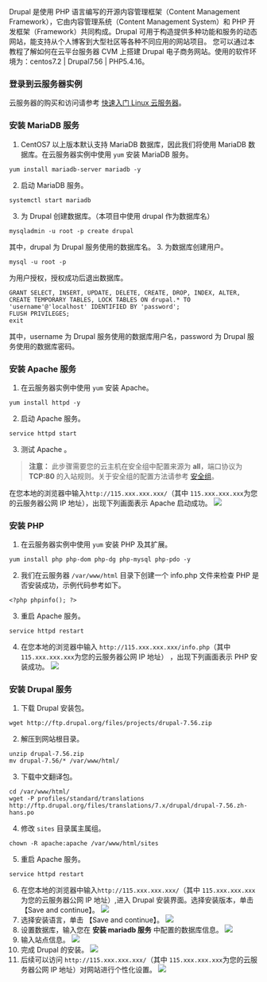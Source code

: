 Drupal 是使用 PHP 语言编写的开源内容管理框架（Content Management Framework），它由内容管理系统（Content Management System）和 PHP  开发框架（Framework）共同构成。Drupal 可用于构造提供多种功能和服务的动态网站，能支持从个人博客到大型社区等各种不同应用的网站项目。
您可以通过本教程了解如何在云平台服务器 CVM 上搭建 Drupal 电子商务网站。使用的软件环境为：centos7.2 | Drupal7.56  | PHP5.4.16。

### 登录到云服务器实例
云服务器的购买和访问请参考 [快速入门 Linux 云服务器](http://tce.fsphere.cn/document/product/213/2936)。

### 安装 MariaDB 服务
1. CentOS7 以上版本默认支持 MariaDB 数据库，因此我们将使用 MariaDB 数据库。在云服务器实例中使用 `yum` 安装 MariaDB 服务。
```
yum install mariadb-server mariadb -y
```
2. 启动 MariaDB 服务。
```
systemctl start mariadb
```
3. 为 Drupal 创建数据库。（本项目中使用 drupal 作为数据库名）
```
mysqladmin -u root -p create drupal
```
其中，drupal 为 Drupal 服务使用的数据库名。
3. 为数据库创建用户。
```
mysql -u root -p
```
为用户授权，授权成功后退出数据库。
```
GRANT SELECT, INSERT, UPDATE, DELETE, CREATE, DROP, INDEX, ALTER, CREATE TEMPORARY TABLES, LOCK TABLES ON drupal.* TO 'username'@'localhost' IDENTIFIED BY 'password';
FLUSH PRIVILEGES;
exit
```
其中，username 为 Drupal 服务使用的数据库用户名，password 为 Drupal 服务使用的数据库密码。

### 安装 Apache 服务
1. 在云服务器实例中使用 `yum` 安装 Apache。
```
yum install httpd -y
```
2. 启动 Apache 服务。
```
service httpd start
```
3. 测试 Apache 。
>**注意：**
此步骤需要您的云主机在安全组中配置来源为 **all**，端口协议为 **TCP:80** 的入站规则。关于安全组的配置方法请参考 [安全组](http://tce.fsphere.cn/document/product/213/5221)。

在您本地的浏览器中输入`http://115.xxx.xxx.xxx/`（其中 `115.xxx.xxx.xxx`为您的云服务器公网 IP 地址），出现下列画面表示 Apache 启动成功。
![](https://mc.qcloudimg.com/static/img/3cde70e76a386b81f96ea9919280269d/image.png)

### 安装 PHP 
1. 在云服务器实例中使用 `yum` 安装 PHP 及其扩展。
```
yum install php php-dom php-dg php-mysql php-pdo -y
```
2. 我们在云服务器 `/var/www/html` 目录下创建一个 info.php 文件来检查 PHP 是否安装成功，示例代码参考如下。
```
<?php phpinfo(); ?>
```
3. 重启 Apache 服务。
```
service httpd restart
```
4. 在您本地的浏览器中输入 `http://115.xxx.xxx.xxx/info.php`（其中 `115.xxx.xxx.xxx`为您的云服务器公网 IP 地址） ，出现下列画面表示 PHP 安装成功。
![](https://mc.qcloudimg.com/static/img/0bc6667d122fe85d505fbe50b507b60a/image.png)

### 安装 Drupal 服务
1. 下载 Drupal 安装包。
```
wget http://ftp.drupal.org/files/projects/drupal-7.56.zip
```
2. 解压到网站根目录。
```
unzip drupal-7.56.zip 
mv drupal-7.56/* /var/www/html/
```
3. 下载中文翻译包。
```
cd /var/www/html/
wget -P profiles/standard/translations http://ftp.drupal.org/files/translations/7.x/drupal/drupal-7.56.zh-hans.po
```
4. 修改 `sites` 目录属主属组。
```
chown -R apache:apache /var/www/html/sites
```
5. 重启 Apache 服务。
```
service httpd restart
```
6. 在您本地的浏览器中输入`http://115.xxx.xxx.xxx/`（其中 `115.xxx.xxx.xxx`为您的云服务器公网 IP 地址）,进入 Drupal 安装界面。选择安装版本，单击【Save and continue】。
![](https://mc.qcloudimg.com/static/img/73f38550392e4fa6c496ed2afd0263a9/image.png)
7. 选择安装语言，单击 【Save and continue】。
![](https://mc.qcloudimg.com/static/img/9ab7121915a685816504a80d347be29c/image.png)
8. 设置数据库，输入您在 **安装 mariadb 服务** 中配置的数据库信息。
![](https://mc.qcloudimg.com/static/img/a4d53a2d9421be3d223862585cf1c61e/image.png)
9. 输入站点信息。
 ![](https://mc.qcloudimg.com/static/img/c124ba56012c3a3bd8023a65cdb87b52/image.png)
10. 完成 Drupal 的安装。
![](https://mc.qcloudimg.com/static/img/ed4795e8c6cb3183c56aeb8e18ef5d4a/image.png)
11. 后续可以访问 `http://115.xxx.xxx.xxx/`（其中 `115.xxx.xxx.xxx`为您的云服务器公网 IP 地址）对网站进行个性化设置。
![](https://mc.qcloudimg.com/static/img/1c27ddd5419452fb92b8348d03586101/image.png)
